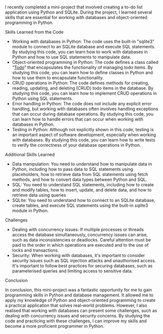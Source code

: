 I recently completed a mini-project that involved creating a to-do list application using Python and SQLite. During the project, I learned several skills that are essential for working with databases and object-oriented programming in Python.

Skills Learned from the Code
* Working with databases in Python: The code uses the built-in "sqlite3" module to connect to an SQLite database and execute SQL statements. By studying this code, you can learn how to work with databases in Python and how to use SQL statements to manipulate data.
* Object-oriented programming in Python: The code defines a class called “[Todo](https://github.com/SLUSE-Spring2022/miniproject-se_python/blob/main/todos.py)” that encapsulates the functionality of managing todo items. By studying this code, you can learn how to define classes in Python and how to use them to encapsulate functionality.
* CRUD operations in Python: The code defines methods for creating, reading, updating, and deleting (CRUD) todo items in the database. By studying this code, you can learn how to implement CRUD operations in Python using SQL statements.
* Error handling in Python: The code does not include any explicit error handling, but working with databases often involves handling exceptions that can occur during database operations. By studying this code, you can learn how to handle errors that can occur when working with databases in Python.
* Testing in Python: Although not explicitly shown in this code, testing is an important aspect of software development, especially when working with databases. By studying this code, you can learn how to write tests to verify the correctness of your database operations in Python.

Additional Skills Learned
* Data manipulation: You need to understand how to manipulate data in Python, including how to pass data to SQL statements using placeholders, how to retrieve data from SQL statements using fetch methods, and how to convert data types between Python and SQL.
* SQL: You need to understand SQL statements, including how to create and modify tables, how to insert, update, and delete data, and how to retrieve data using queries
* SQLite: You need to understand how to connect to an SQLite database, create tables, and execute SQL statements using the built-in sqlite3 module in Python.

Challenges
* Dealing with concurrency issues: If multiple processes or threads access the database simultaneously, concurrency issues can arise, such as data inconsistencies or deadlocks. Careful attention must be paid to the order in which operations are executed and to the use of locks and transactions.
* Security: When working with databases, it's important to consider security issues such as SQL injection attacks and unauthorised access. It's important to follow best practices for securing databases, such as parameterised queries and limiting access to sensitive data.

Conclusion

In conclusion, this mini-project was a fantastic opportunity for me to gain programming skills in Python and database management. It allowed me to apply my knowledge of Python and object-oriented programming to create a practical application that solves real-world problems. However, I also realised that working with databases can present some challenges, such as dealing with concurrency issues and security concerns. By studying the code and practicing with these challenges, I can improve my skills and become a more proficient programmer in Python.



